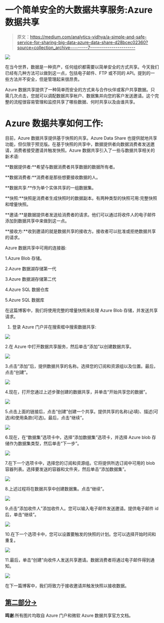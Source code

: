 # 一个简单安全的大数据共享服务:Azure 数据共享

> 原文：<https://medium.com/analytics-vidhya/a-simple-and-safe-service-for-sharing-big-data-azure-data-share-d28bcec02360?source=collection_archive---------7----------------------->

![](img/e095808f8d41f19e249cce2a3442e4ee.png)

在当今世界，数据是一种资产，任何组织都需要以简单安全的方式共享。今天我们已经有几种方法可以做到这一点，包括电子邮件、FTP 或不同的 API。提到的一些方法并不安全，但是管理起来很昂贵。

Azure 数据共享提供了一种简单而安全的方式来与合作伙伴或客户共享数据。只需几次点击，您就可以调配数据共享帐户、数据集并向您的客户发送邀请。这个完整的流程很容易管理和监控共享了哪些数据、何时共享以及由谁共享。

# Azure 数据共享如何工作:

目前，Azure 数据共享提供基于快照的共享。Azure Data Share 也提供就地共享功能，但仅限于预览版。在基于快照的共享中，数据提供者向数据消费者发送邀请，消费者接受邀请并触发快照。Azure 数据共享引入了一些与数据共享相关的新术语:

**数据提供者:**希望与数据消费者共享数据的数据所有者。

**数据消费者:**消费者是那些想要接收数据的人。

**数据共享:**作为单个实体共享的一组数据集。

**快照:**快照是消费者生成快照时的数据副本。有两种类型的快照可用:完整快照和增量快照。

**邀请:**是数据提供者发送给消费者的请求。他们可以通过将收件人的电子邮件添加到数据共享中来做到这一点。

**接收方:**收到邀请的就是数据共享的接收方。接收者可以批准或拒绝数据共享的请求。

Azure 数据共享中可用的连接器:

1.Azure Blob 存储。

2.Azure 数据湖存储第一代

3.Azure 数据湖存储第二代

4.Azure SQL 数据仓库

5.Azure SQL 数据库

在这篇博客中，我们将使用完整的增量快照来处理 Azure Blob 存储，并发送共享请求。

1.  登录 Azure 门户并在搜索框中搜索数据共享:

![](img/f2d8551b0a00ac9d24e4e17664a0e021.png)

2.在 Azure 中打开数据共享服务，然后单击“添加”以创建数据共享。

![](img/f107c6dc8ac6ab3e86dbd4b361c376a4.png)

3.点击“添加”后，提供数据共享的名称。选择您的订阅和资源组以及位置。最后，点击“创建”。

![](img/50d4474028bdfc685449f2f6660c9dd2.png)

4.现在，打开您通过上述步骤创建的数据共享，并单击“开始共享您的数据”。

![](img/ca73147a993de73855cdffb94b3d50f1.png)

5.点击上面的链接后，点击“创建”创建一个共享。提供共享的名称(必填)、描述(可选)和使用条款(可选)。最后，点击“继续”。

![](img/d65d4157655e7b2a6675506858244cdc.png)

6.现在，在“数据集”选项卡中，选择“添加数据集”选项卡，并选择 Azure blob 存储作为数据集类型，然后单击“下一步”。

![](img/5662c8066b80b1336c942208c01eaa0c.png)

7.在下一个选项卡中，选择您的订阅和资源组。它将提供所选订阅中可用的 blob 容器列表。选择要发送的容器和文件夹，然后单击“添加数据集”。

![](img/3f42614ae2c9d1d950a2bd6d700f22ef.png)

8.上述过程将在数据共享中创建数据集。点击“继续”。

![](img/f90fa8fb7d50dca48f1fd576ee5d6557.png)

9.点击“添加收件人”添加收件人。您可以输入电子邮件发送邀请。提供电子邮件 id 后，单击“继续”。

![](img/52507d53cae815f4c03c7b14525f5ada.png)

10.在下一个选项卡中，您可以设置要触发的快照的计划。您可以选择开始时间和重复。

![](img/e9602f70c4c39c737ac1a2b5c6bd83ec.png)

11.最后，单击“创建”向收件人发送共享邀请。数据消费者将通过电子邮件得到通知。

![](img/8611aed9f4796b2c617ec31645c156af.png)

在下一篇博客中，我们将致力于接收邀请并触发快照以接收数据。

## [第二部分→](/@ashish13336/a-simple-and-safe-service-for-sharing-big-data-part-2-azure-data-share-b59c19588ddb)

**鸣谢**:所有图片均取自 Azure 门户和微软 Azure 数据共享官方文档。
